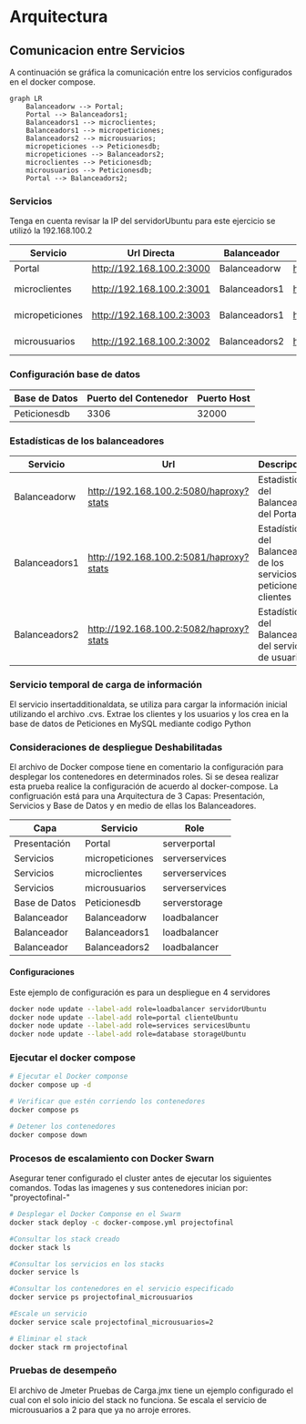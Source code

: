 # Arquitectura

## Comunicacion entre Servicios
A continuación se gráfica la comunicación entre los servicios configurados en el docker compose.

```mermaid
graph LR
    Balanceadorw --> Portal;
    Portal --> Balanceadors1;
    Balanceadors1 --> microclientes;
    Balanceadors1 --> micropeticiones;
    Balanceadors2 --> microusuarios;
    micropeticiones --> Peticionesdb;
    micropeticiones --> Balanceadors2;
    microclientes --> Peticionesdb;
    microusuarios --> Peticionesdb;
    Portal --> Balanceadors2;
```

### Servicios

Tenga en cuenta revisar la IP del servidorUbuntu para este ejercicio se utilizó la 192.168.100.2

Servicio | Url Directa | Balanceador | Url Balanceador |  Descripción
------------ | ------------ | ------------- | ------------- | -------------
Portal | http://192.168.100.2:3000 | Balanceadorw | http://192.168.100.2:5080/ | Portal
microclientes | http://192.168.100.2:3001 | Balanceadors1 | http://192.168.100.2:5081/ | Servicio Microclientes
micropeticiones | http://192.168.100.2:3003 | Balanceadors1 | http://192.168.100.2:5083/ | Servicio Micropeticiones
microusuarios | http://192.168.100.2:3002 | Balanceadors2 | http://192.168.100.2:5082/ | Servicio Microusuarios

### Configuración base de datos

Base de Datos | Puerto del Contenedor | Puerto Host
------------ | ------------ | ------------
Peticionesdb | 3306 | 32000

### Estadísticas de los balanceadores

Servicio | Url |  Descripción
------------ | ------------ | -------------
Balanceadorw | http://192.168.100.2:5080/haproxy?stats | Estadisticas del Balanceador del Portal
Balanceadors1 | http://192.168.100.2:5081/haproxy?stats | Estadísticas del Balanceador de los servicios de peticiones y clientes
Balanceadors2 | http://192.168.100.2:5082/haproxy?stats | Estadísticas del Balanceador del servicio de usuarios

### Servicio temporal de carga de información

El servicio insertadditionaldata, se utiliza para cargar la información inicial utilizando el archivo .cvs. Extrae los clientes y los usuarios y los crea en la base de datos de Peticiones en MySQL mediante codigo Python

### Consideraciones de despliegue Deshabilitadas

El archivo de Docker compose tiene en comentario la configuración para desplegar los contenedores en determinados roles. Si se desea realizar esta prueba realice la configuración de acuerdo al docker-compose. La configruación está para una Arquitectura de 3 Capas: Presentación, Servicios  y Base de Datos y en medio de ellas los Balanceadores.

Capa | Servicio | Role
------------ | ------------ | -------------
Presentación | Portal | serverportal
Servicios | micropeticiones | serverservices
Servicios | microclientes | serverservices
Servicios | microusuarios | serverservices
Base de Datos | Peticionesdb | serverstorage
Balanceador | Balanceadorw | loadbalancer
Balanceador | Balanceadors1 | loadbalancer
Balanceador | Balanceadors2 | loadbalancer

#### Configuraciones

Este ejemplo de configuración es para un despliegue en 4 servidores

```sh
docker node update --label-add role=loadbalancer servidorUbuntu
docker node update --label-add role=portal clienteUbuntu
docker node update --label-add role=services servicesUbuntu
docker node update --label-add role=database storageUbuntu

```

### Ejecutar el docker compose
```sh
# Ejecutar el Docker componse
docker compose up -d 

# Verificar que estén corriendo los contenedores 
docker compose ps 

# Detener los contenedores
docker compose down
```

### Procesos de escalamiento con Docker Swarn

Asegurar tener configurado el cluster antes de ejecutar los siguientes comandos.
Todas las imagenes y sus contenedores inician por: "proyectofinal-"

```sh
# Desplegar el Docker Componse en el Swarm
docker stack deploy -c docker-compose.yml projectofinal

#Consultar los stack creado
docker stack ls 

#Consultar los servicios en los stacks
docker service ls 

#Consultar los contenedores en el servicio especificado
docker service ps projectofinal_microusuarios

#Escale un servicio
docker service scale projectofinal_microusuarios=2 

# Eliminar el stack
docker stack rm projectofinal 

```

### Pruebas de desempeño

El archivo de Jmeter Pruebas de Carga.jmx tiene un ejemplo configurado el cual con el solo inicio del stack no funciona. Se escala el servicio de microusuarios a 2 para que ya no arroje errores.


